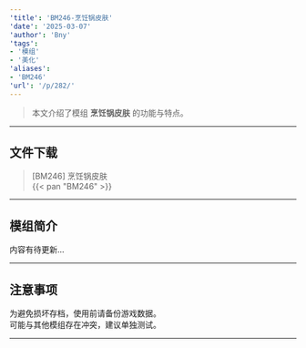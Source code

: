 ```yaml
---
'title': 'BM246-烹饪锅皮肤'
'date': '2025-03-07'
'author': 'Bny'
'tags':
- '模组'
- '美化'
'aliases':
- 'BM246'
'url': '/p/282/'
---
```


> 本文介绍了模组 **烹饪锅皮肤** 的功能与特点。

---

## 文件下载

> [BM246] 烹饪锅皮肤  
{{< pan "BM246" >}}  

---

## 模组简介

>  
内容有待更新...  

---

## 注意事项

>  
为避免损坏存档，使用前请备份游戏数据。  
可能与其他模组存在冲突，建议单独测试。  

---


